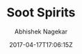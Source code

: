---
title: "Soot Spirits"
github: https://github.com/abhn/Soot-Spirits
demo: https://sootspirits.github.io/
author: Abhishek Nagekar

ssg:
  - Jekyll
cms:
  - No Cms
date: 2017-04-17T17:06:15Z
github_branch: master
stale: true
---